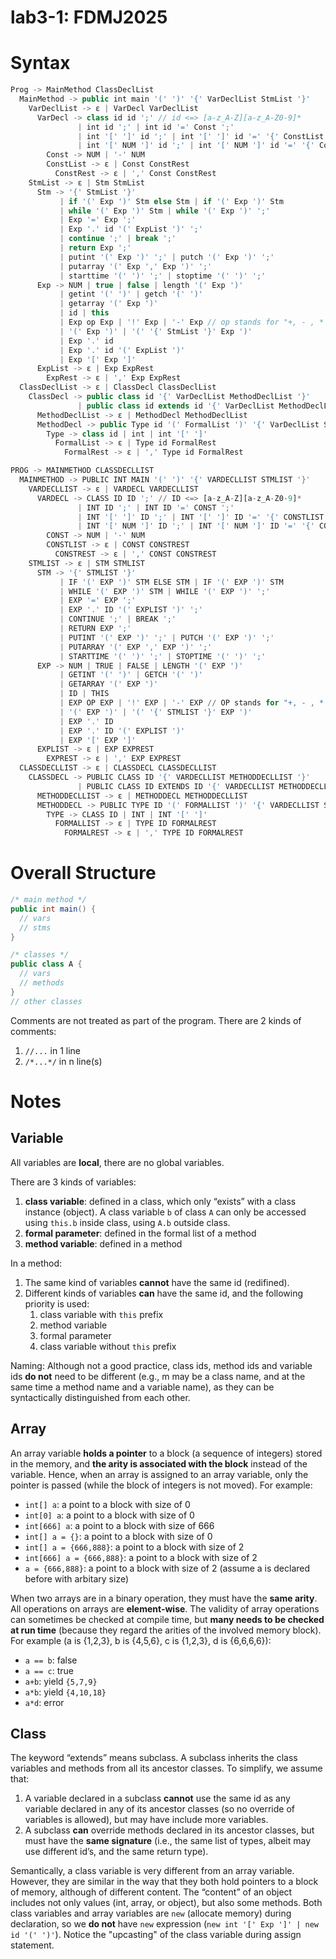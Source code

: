 # lab3-1: FDMJ2025

# Syntax

```js
Prog -> MainMethod ClassDeclList
  MainMethod -> public int main '(' ')' '{' VarDeclList StmList '}'
    VarDeclList -> ε | VarDecl VarDeclList
      VarDecl -> class id id ';' // id <=> [a-z_A-Z][a-z_A-Z0-9]*
               | int id ';' | int id '=' Const ';' 
               | int '[' ']' id ';' | int '[' ']' id '=' '{' ConstList '}' ';'
               | int '[' NUM ']' id ';' | int '[' NUM ']' id '=' '{' ConstList '}' ';' // NUM <=> [1-9][0-9]*|0
        Const -> NUM | '-' NUM
        ConstList -> ε | Const ConstRest
          ConstRest -> ε | ',' Const ConstRest
    StmList -> ε | Stm StmList
      Stm -> '{' StmList '}' 
           | if '(' Exp ')' Stm else Stm | if '(' Exp ')' Stm 
           | while '(' Exp ')' Stm | while '(' Exp ')' ';'
           | Exp '=' Exp ';' 
           | Exp '.' id '(' ExpList ')' ';' 
           | continue ';' | break ';' 
           | return Exp ';' 
           | putint '(' Exp ')' ';' | putch '(' Exp ')' ';'
           | putarray '(' Exp ',' Exp ')' ';'
           | starttime '(' ')' ';' | stoptime '(' ')' ';'
      Exp -> NUM | true | false | length '(' Exp ')'
           | getint '(' ')' | getch '(' ')'
           | getarray '(' Exp ')'
           | id | this
           | Exp op Exp | '!' Exp | '-' Exp // op stands for "+, - , * , / , || , && , < , <= , > , >= , == , != ". When applied to arrays, the operations are element-wise applied. Boolean binary operations (|| and &&) follow the "shortcut" semantics.
           | '(' Exp ')' | '(' '{' StmList '}' Exp ')'
           | Exp '.' id
           | Exp '.' id '(' ExpList ')'
           | Exp '[' Exp ']'
      ExpList -> ε | Exp ExpRest
        ExpRest -> ε | ',' Exp ExpRest
  ClassDeclList -> ε | ClassDecl ClassDeclList
    ClassDecl -> public class id '{' VarDeclList MethodDeclList '}' 
               | public class id extends id '{' VarDeclList MethodDeclList '}'
      MethodDeclList -> ε | MethodDecl MethodDeclList
      MethodDecl -> public Type id '(' FormalList ')' '{' VarDeclList StmList '}'
        Type -> class id | int | int '[' ']'
          FormalList -> ε | Type id FormalRest
            FormalRest -> ε | ',' Type id FormalRest
```

```py
PROG -> MAINMETHOD CLASSDECLLIST
  MAINMETHOD -> PUBLIC INT MAIN '(' ')' '{' VARDECLLIST STMLIST '}'
    VARDECLLIST -> ε | VARDECL VARDECLLIST
      VARDECL -> CLASS ID ID ';' // ID <=> [a-z_A-Z][a-z_A-Z0-9]*
               | INT ID ';' | INT ID '=' CONST ';' 
               | INT '[' ']' ID ';' | INT '[' ']' ID '=' '{' CONSTLIST '}' ';'
               | INT '[' NUM ']' ID ';' | INT '[' NUM ']' ID '=' '{' CONSTLIST '}' ';' // NUM <=> [1-9][0-9]*|0
        CONST -> NUM | '-' NUM
        CONSTLIST -> ε | CONST CONSTREST
          CONSTREST -> ε | ',' CONST CONSTREST
    STMLIST -> ε | STM STMLIST
      STM -> '{' STMLIST '}' 
           | IF '(' EXP ')' STM ELSE STM | IF '(' EXP ')' STM 
           | WHILE '(' EXP ')' STM | WHILE '(' EXP ')' ';'
           | EXP '=' EXP ';' 
           | EXP '.' ID '(' EXPLIST ')' ';' 
           | CONTINUE ';' | BREAK ';' 
           | RETURN EXP ';' 
           | PUTINT '(' EXP ')' ';' | PUTCH '(' EXP ')' ';'
           | PUTARRAY '(' EXP ',' EXP ')' ';'
           | STARTTIME '(' ')' ';' | STOPTIME '(' ')' ';'
      EXP -> NUM | TRUE | FALSE | LENGTH '(' EXP ')'
           | GETINT '(' ')' | GETCH '(' ')'
           | GETARRAY '(' EXP ')'
           | ID | THIS
           | EXP OP EXP | '!' EXP | '-' EXP // OP stands for "+, - , * , / , || , && , < , <= , > , >= , == , != ". When applied to arrays, the operations are element-wise applied. Boolean binary operations (|| and &&) follow the "shortcut" semantics.
           | '(' EXP ')' | '(' '{' STMLIST '}' EXP ')'
           | EXP '.' ID
           | EXP '.' ID '(' EXPLIST ')'
           | EXP '[' EXP ']'
      EXPLIST -> ε | EXP EXPREST
        EXPREST -> ε | ',' EXP EXPREST
  CLASSDECLLIST -> ε | CLASSDECL CLASSDECLLIST
    CLASSDECL -> PUBLIC CLASS ID '{' VARDECLLIST METHODDECLLIST '}' 
               | PUBLIC CLASS ID EXTENDS ID '{' VARDECLLIST METHODDECLLIST '}'
      METHODDECLLIST -> ε | METHODDECL METHODDECLLIST
      METHODDECL -> PUBLIC TYPE ID '(' FORMALLIST ')' '{' VARDECLLIST STMLIST '}'
        TYPE -> CLASS ID | INT | INT '[' ']'
          FORMALLIST -> ε | TYPE ID FORMALREST
            FORMALREST -> ε | ',' TYPE ID FORMALREST
```

# Overall Structure

```java
/* main method */
public int main() {
  // vars
  // stms
}

/* classes */
public class A {
  // vars
  // methods
}
// other classes
```

Comments are not treated as part of the program. There are 2 kinds of comments:

1. `//...` in 1 line
2. `/*...*/` in n line(s)

# Notes

## Variable

All variables are **local**, there are no global variables.

There are 3 kinds of variables:

1. **class variable**: defined in a class, which only “exists” with a class instance (object). A class variable `b` of class `A` can only be accessed using `this.b` inside class, using `A.b` outside class.
2. **formal parameter**: defined in the formal list of a method
3. **method variable**: defined in a method

In a method:

1. The same kind of variables **cannot** have the same id (redifined).
2. Different kinds of variables **can** have the same id, and the following priority is used:
   1. class variable with `this` prefix
   2. method variable
   3. formal parameter
   4. class variable without `this` prefix

Naming: Although not a good practice, class ids, method ids and variable ids **do not** need to be different (e.g., m may be a class name, and at the same time a method name and a variable name), as they can be syntactically distinguished from each other.

## Array

An array variable **holds a pointer** to a block (a sequence of integers) stored in the memory, and **the arity is associated with the block** instead of the variable. Hence, when an array is assigned to an array variable, only the pointer is passed (while the block of integers is not moved). For example:

- `int[] a`: a point to a block with size of 0
- `int[0] a`: a point to a block with size of 0
- `int[666] a`: a point to a block with size of 666
- `int[] a = {}`: a point to a block with size of 0
- `int[] a = {666,888}`: a point to a block with size of 2
- `int[666] a = {666,888}`: a point to a block with size of 2
- `a = {666,888}`: a point to a block with size of 2 (assume a is declared before with arbitary size)

When two arrays are in a binary operation, they must have the **same arity**. All operations on arrays are **element-wise**. The validity of array operations can sometimes be checked at compile time, but **many needs to be checked at run time** (because they regard the arities of the involved memory block). For example (a is {1,2,3}, b is {4,5,6}, c is {1,2,3}, d is {6,6,6,6}):

- `a == b`: false
- `a == c`: true
- `a+b`: yield `{5,7,9}`
- `a*b`: yield `{4,10,18}`
- `a*d`: error

## Class

The keyword “extends” means subclass. A subclass inherits the class variables and methods from all its ancestor classes. To simplify, we assume that:

1. A variable declared in a subclass **cannot** use the same id as any variable declared in any of its ancestor classes (so no override of variables is allowed), but may have include more variables.
2. A subclass **can** override methods declared in its ancestor classes, but must have the **same signature** (i.e., the same list of types, albeit may use different id’s, and the same return type).

Semantically, a class variable is very different from an array variable. However, they are similar in the way that they both hold pointers to a block of memory, although of different content. The “content” of an object includes not only values (int, array, or object), but also some methods. Both class variables and array variables are `new` (allocate memory) during declaration, so we **do not** have `new` expression (`new int '[' Exp ']' | new id '(' ')'`). Notice the "upcasting" of the class variable during assign statement.

